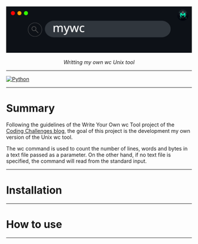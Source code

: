 
![](./images/mywc_banner.png)

<p align="center">
<em>Writting my own wc Unix tool</em>
</p>

---

[![Python](https://img.shields.io/badge/Python-3.11+-3776AB?style=for-the-badge&logo=python&logoColor=white&labelColor=101010)](https://python.org)

---

# Summary 

Following the guidelines of the Write Your Own wc Tool project of the [Coding Challenges blog](https://codingchallenges.fyi/), the goal of this project is the development my own version of the Unix wc tool.

The wc command is used to count the number of lines, words and bytes in a text file passed as a parameter. On the other hand, if no text file is specified, the command will read from the standard input.

---

# Installation



---

# How to use



---
